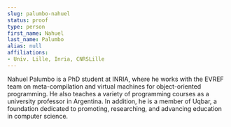```yaml
---
slug: palumbo-nahuel
status: proof
type: person
first_name: Nahuel
last_name: Palumbo
alias: null
affiliations:
- Univ. Lille, Inria, CNRSLille
---
```


Nahuel Palumbo is a PhD student at INRIA, where he works with the EVREF team on meta-compilation 
and virtual machines for object-oriented programming. He also teaches a variety of programming 
courses as a university professor in Argentina. In addition, he is a member of Uqbar, 
a foundation dedicated to promoting, researching, and advancing education in computer science.
